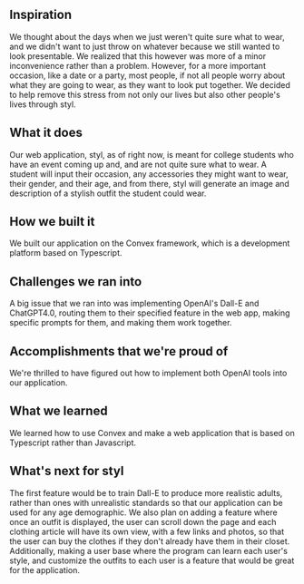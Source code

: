 ## Inspiration
We thought about the days when we just weren't quite sure what to wear, and we didn't want to just throw on whatever because we still wanted to look presentable. We realized that this however was more of a minor inconvenience rather than a problem. However, for a more important occasion, like a date or a party, most people, if not all people worry about what they are going to wear, as they want to look put together. We decided to help remove this stress from not only our lives but also other people's lives through styl.

## What it does
Our web application, styl, as of right now, is meant for college students who have an event coming up and, and are not quite sure what to wear. A student will input their occasion, any accessories they might want to wear, their gender, and their age, and from there, styl will generate an image and description of a stylish outfit the student could wear.

## How we built it
We built our application on the Convex framework, which is a development platform based on Typescript.

## Challenges we ran into
A big issue that we ran into was implementing OpenAI's Dall-E and ChatGPT4.0, routing them to their specified feature in the web app, making specific prompts for them, and making them work together. 

## Accomplishments that we're proud of
We're thrilled to have figured out how to implement both OpenAI tools into our application.

## What we learned
We learned how to use Convex and make a web application that is based on Typescript rather than Javascript.

## What's next for styl
The first feature would be to train Dall-E to produce more realistic adults, rather than ones with unrealistic standards so that our application can be used for any age demographic. We also plan on adding a feature where once an outfit is displayed, the user can scroll down the page and each clothing article will have its own view, with a few links and photos, so that the user can buy the clothes if they don't already have them in their closet. Additionally, making a user base where the program can learn each user's style, and customize the outfits to each user is a feature that would be great for the application.
